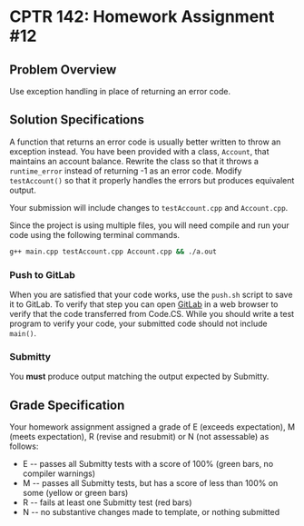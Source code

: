 # CPTR 142: Homework Assignment #12

## Problem Overview

Use exception handling in place of returning an error code.

## Solution Specifications

A function that returns an error code is usually better written to throw an exception instead.
You have been provided with a class, `Account`, that maintains an account balance.
Rewrite the class so that it throws a `runtime_error` instead of returning -1 as an error code.
Modify `testAccount()` so that it properly handles the errors but produces equivalent output.

Your submission will include changes to `testAccount.cpp` and `Account.cpp`.

Since the project is using multiple files, you will need compile and run your code using the following terminal commands.

```sh
g++ main.cpp testAccount.cpp Account.cpp && ./a.out
```

### Push to GitLab

When you are satisfied that your code works, use the `push.sh` script to save it to GitLab.
To verify that step you can open [GitLab](https://gitlab.cs.wallawalla.edu/) in a web browser to verify that the code transferred from Code.CS.
While you should write a test program to verify your code, your submitted code should not include `main()`.

### Submitty

You **must** produce output matching the output expected by Submitty.

## Grade Specification

Your homework assignment assigned a grade of E (exceeds expectation),
M (meets expectation), R (revise and resubmit) or N (not assessable) as follows:

* E -- passes all Submitty tests with a score of 100% (green bars, no
compiler warnings)
* M -- passes all Submitty tests, but has a score of less than 100% on
some (yellow or green bars)
* R -- fails at least one Submitty test (red bars)
* N -- no substantive changes made to template, or nothing submitted
